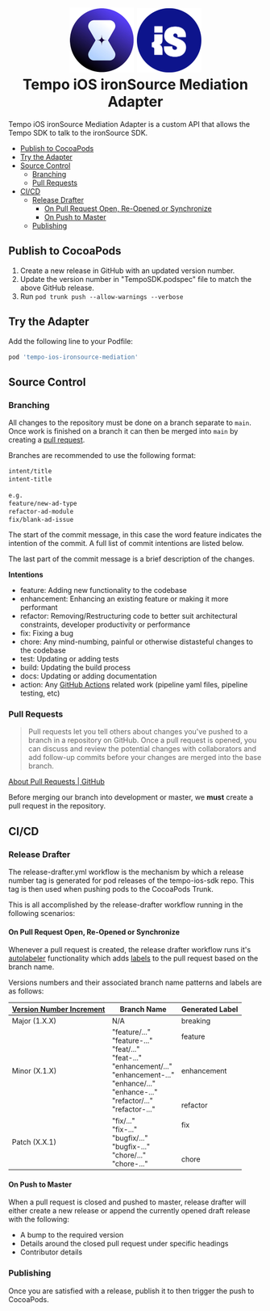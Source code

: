 <h1 align="center">

<img src="assets/tempo-logo.png" width="128"/>

<img src="assets/ironsource-logo.svg" width="128"/>
<br/>
Tempo iOS ironSource Mediation Adapter
</h1>

Tempo iOS ironSource Mediation Adapter is a custom API that allows the Tempo SDK to talk to the ironSource SDK.

- [Publish to CocoaPods](#publish-to-cocoapods)
- [Try the Adapter](#try-the-adapter)
- [Source Control](#source-control)
    * [Branching](#branching)
    * [Pull Requests](#pull-requests)
- [CI/CD](#cicd)
    * [Release Drafter](#release-drafter)
        + [On Pull Request Open, Re-Opened or Synchronize](#on-pull-request-open-re-opened-or-synchronize)
        + [On Push to Master](#on-push-to-master)
    * [Publishing](#publishing)

## Publish to CocoaPods
1. Create a new release in GitHub with an updated version number.
2. Update the version number in "TempoSDK.podspec" file to match the above GitHub release.
3. Run `pod trunk push --allow-warnings --verbose`

## Try the Adapter

Add the following line to your Podfile:

```ruby
pod 'tempo-ios-ironsource-mediation'
```

## Source Control

### Branching

All changes to the repository must be done on a branch separate to `main`. Once work is finished on a branch it can then be merged into `main` by creating a [pull request](#pull-requests).

Branches are recommended to use the following format:

~~~
intent/title
intent-title

e.g.
feature/new-ad-type
refactor-ad-module
fix/blank-ad-issue
~~~

The start of the commit message, in this case the word feature indicates the intention of the commit. A full list of commit intentions are listed below.

The last part of the commit message is a brief description of the changes.

**Intentions**
* feature: Adding new functionality to the codebase
* enhancement: Enhancing an existing feature or making it more performant
* refactor: Removing/Restructuring code to better suit architectural constraints, developer productivity or performance
* fix: Fixing a bug
* chore: Any mind-numbing, painful or otherwise distasteful changes to the codebase
* test: Updating or adding tests
* build: Updating the build process
* docs: Updating or adding documentation
* action: Any [GitHub Actions](https://docs.github.com/en/actions) related work (pipeline yaml files, pipeline testing, etc)

### Pull Requests

> Pull requests let you tell others about changes you've pushed to a branch in a repository on GitHub. Once a pull request is opened, you can discuss and review the potential changes with collaborators and add follow-up commits before your changes are merged into the base branch.

[About Pull Requests | GitHub](https://docs.github.com/en/github/collaborating-with-issues-and-pull-requests/about-pull-requests)

Before merging our branch into development or master, we **must** create a pull request in the repository.

## CI/CD

### Release Drafter

The release-drafter.yml workflow is the mechanism by which a release number tag is generated for pod releases of the tempo-ios-sdk repo. This tag is then used when pushing pods to the CocoaPods Trunk.

This is all accomplished by the release-drafter workflow running in the following scenarios:

#### On Pull Request Open, Re-Opened or Synchronize

Whenever a pull request is created, the release drafter workflow runs it's [autolabeler](https://github.com/release-drafter/release-drafter#autolabeler) functionality which adds [labels](https://docs.github.com/en/issues/using-labels-and-milestones-to-track-work/managing-labels) to the pull request based on the branch name.

Versions numbers and their associated branch name patterns and labels are as follows:

| [Version Number Increment](https://semver.org/) | Branch Name                                                                                                                                                                | Generated Label                                            |
|-------------------------------------------------|----------------------------------------------------------------------------------------------------------------------------------------------------------------------------|------------------------------------------------------------|
| Major (1.X.X)                                   | N/A                                                                                                                                                                        | breaking                                                   |
| Minor (X.1.X)                                   | "feature/..."<br>"feature-..."<br>"feat/..."<br>"feat-..."<br>"enhancement/..."<br>"enhancement-..."<br>"enhance/..."<br>"enhance-..."<br>"refactor/..."<br>"refactor-..." | feature<br><br><br><br>enhancement<br><br><br><br>refactor |
| Patch (X.X.1)                                   | "fix/..."<br>"fix-..."<br>"bugfix/..."<br>"bugfix-..."<br>"chore/..."<br>"chore-..."                                                                                       | fix<br><br><br><br>chore                                   |

#### On Push to Master

When a pull request is closed and pushed to master, release drafter will either create a new release or append the currently opened draft release with the following:
* A bump to the required version
* Details around the closed pull request under specific headings
* Contributor details

### Publishing

Once you are satisfied with a release, publish it to then trigger the push to CocoaPods.
